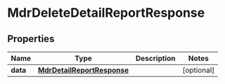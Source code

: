 

# MdrDeleteDetailReportResponse


## Properties

Name | Type | Description | Notes
------------ | ------------- | ------------- | -------------
**data** | [**MdrDetailReportResponse**](MdrDetailReportResponse.md) |  |  [optional]



